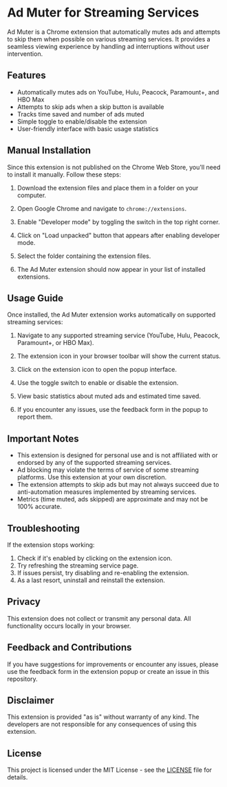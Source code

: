 # Ad Muter for Streaming Services

Ad Muter is a Chrome extension that automatically mutes ads and attempts to skip them when possible on various streaming services. It provides a seamless viewing experience by handling ad interruptions without user intervention.

## Features

- Automatically mutes ads on YouTube, Hulu, Peacock, Paramount+, and HBO Max
- Attempts to skip ads when a skip button is available
- Tracks time saved and number of ads muted
- Simple toggle to enable/disable the extension
- User-friendly interface with basic usage statistics

## Manual Installation

Since this extension is not published on the Chrome Web Store, you'll need to install it manually. Follow these steps:

1. Download the extension files and place them in a folder on your computer.

2. Open Google Chrome and navigate to `chrome://extensions`.

3. Enable "Developer mode" by toggling the switch in the top right corner.

4. Click on "Load unpacked" button that appears after enabling developer mode.

5. Select the folder containing the extension files.

6. The Ad Muter extension should now appear in your list of installed extensions.

## Usage Guide

Once installed, the Ad Muter extension works automatically on supported streaming services:

1. Navigate to any supported streaming service (YouTube, Hulu, Peacock, Paramount+, or HBO Max).

2. The extension icon in your browser toolbar will show the current status.

3. Click on the extension icon to open the popup interface.

4. Use the toggle switch to enable or disable the extension.

5. View basic statistics about muted ads and estimated time saved.

6. If you encounter any issues, use the feedback form in the popup to report them.

## Important Notes

- This extension is designed for personal use and is not affiliated with or endorsed by any of the supported streaming services.
- Ad blocking may violate the terms of service of some streaming platforms. Use this extension at your own discretion.
- The extension attempts to skip ads but may not always succeed due to anti-automation measures implemented by streaming services.
- Metrics (time muted, ads skipped) are approximate and may not be 100% accurate.

## Troubleshooting

If the extension stops working:

1. Check if it's enabled by clicking on the extension icon.
2. Try refreshing the streaming service page.
3. If issues persist, try disabling and re-enabling the extension.
4. As a last resort, uninstall and reinstall the extension.

## Privacy

This extension does not collect or transmit any personal data. All functionality occurs locally in your browser.

## Feedback and Contributions

If you have suggestions for improvements or encounter any issues, please use the feedback form in the extension popup or create an issue in this repository.

## Disclaimer

This extension is provided "as is" without warranty of any kind. The developers are not responsible for any consequences of using this extension.

## License

This project is licensed under the MIT License - see the [LICENSE](LICENSE) file for details.